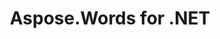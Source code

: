 ﻿---
title: Aspose.Words for .NET
description: "Aspose.Words for .NET Release Notes – learn about the latest updates and fixes."
type: docs
weight: 10
url: /net/aspose-words-for-net/
---


